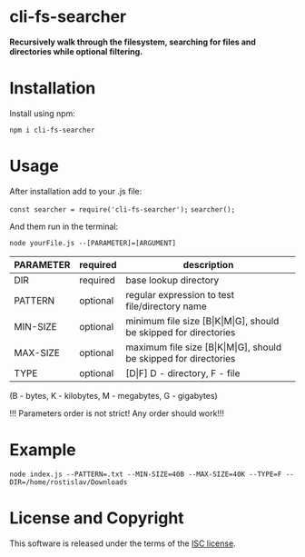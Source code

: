 # cli-fs-searcher

**Recursively walk through the filesystem, searching for files and directories while optional filtering.**

# Installation
Install using npm:

``
npm i cli-fs-searcher
``

# Usage

After installation add to your .js file:

``const searcher = require('cli-fs-searcher');``
``searcher();``

And them run in the terminal:

``
node yourFile.js --[PARAMETER]=[ARGUMENT]
``



| PARAMETER | required | description |
| ------ | ------ | ------ |
| DIR | required | base lookup directory |
| PATTERN | optional | regular expression to test file/directory name |
| MIN-SIZE | optional | minimum file size [B\|K\|M\|G], should be skipped for directories |
| MAX-SIZE | optional | maximum file size [B\|K\|M\|G], should be skipped for directories |
| TYPE | optional | [D\|F] D - directory, F - file |


(B - bytes, K - kilobytes, M - megabytes, G - gigabytes)

!!! Parameters order is not strict! Any order should work!!!

# Example

``
node index.js --PATTERN=.txt --MIN-SIZE=40B --MAX-SIZE=40K --TYPE=F --DIR=/home/rostislav/Downloads
``

# License and Copyright
 
 This software is released under the terms of the [ISC license](https://github.com/yemelyanow-ross/cli-fs-searcher/blob/master/LICENSE.md).
